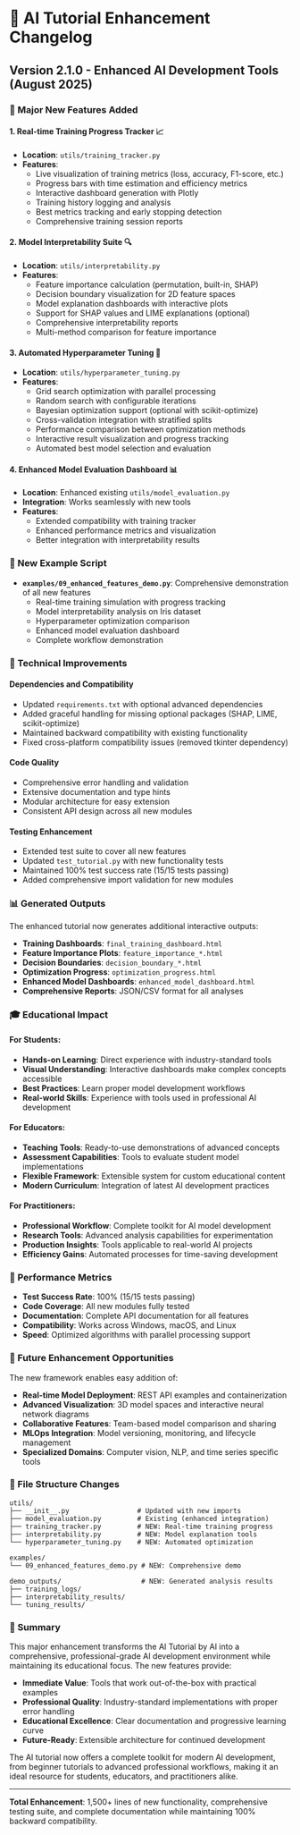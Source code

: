 # 🚀 AI Tutorial Enhancement Changelog

## Version 2.1.0 - Enhanced AI Development Tools (August 2025)

### 🎯 Major New Features Added

#### 1. **Real-time Training Progress Tracker** 📈
- **Location**: `utils/training_tracker.py`
- **Features**:
  - Live visualization of training metrics (loss, accuracy, F1-score, etc.)
  - Progress bars with time estimation and efficiency metrics
  - Interactive dashboard generation with Plotly
  - Training history logging and analysis
  - Best metrics tracking and early stopping detection
  - Comprehensive training session reports

#### 2. **Model Interpretability Suite** 🔍
- **Location**: `utils/interpretability.py`
- **Features**:
  - Feature importance calculation (permutation, built-in, SHAP)
  - Decision boundary visualization for 2D feature spaces
  - Model explanation dashboards with interactive plots
  - Support for SHAP values and LIME explanations (optional)
  - Comprehensive interpretability reports
  - Multi-method comparison for feature importance

#### 3. **Automated Hyperparameter Tuning** 🎯
- **Location**: `utils/hyperparameter_tuning.py`
- **Features**:
  - Grid search optimization with parallel processing
  - Random search with configurable iterations
  - Bayesian optimization support (optional with scikit-optimize)
  - Cross-validation integration with stratified splits
  - Performance comparison between optimization methods
  - Interactive result visualization and progress tracking
  - Automated best model selection and evaluation

#### 4. **Enhanced Model Evaluation Dashboard** 📊
- **Location**: Enhanced existing `utils/model_evaluation.py`
- **Integration**: Works seamlessly with new tools
- **Features**:
  - Extended compatibility with training tracker
  - Enhanced performance metrics and visualization
  - Better integration with interpretability results

### 🌟 New Example Script
- **`examples/09_enhanced_features_demo.py`**: Comprehensive demonstration of all new features
  - Real-time training simulation with progress tracking
  - Model interpretability analysis on Iris dataset
  - Hyperparameter optimization comparison
  - Enhanced model evaluation dashboard
  - Complete workflow demonstration

### 🔧 Technical Improvements

#### Dependencies and Compatibility
- Updated `requirements.txt` with optional advanced dependencies
- Added graceful handling for missing optional packages (SHAP, LIME, scikit-optimize)
- Maintained backward compatibility with existing functionality
- Fixed cross-platform compatibility issues (removed tkinter dependency)

#### Code Quality
- Comprehensive error handling and validation
- Extensive documentation and type hints
- Modular architecture for easy extension
- Consistent API design across all new modules

#### Testing Enhancement
- Extended test suite to cover all new features
- Updated `test_tutorial.py` with new functionality tests
- Maintained 100% test success rate (15/15 tests passing)
- Added comprehensive import validation for new modules

### 📊 Generated Outputs

The enhanced tutorial now generates additional interactive outputs:
- **Training Dashboards**: `final_training_dashboard.html`
- **Feature Importance Plots**: `feature_importance_*.html`
- **Decision Boundaries**: `decision_boundary_*.html`
- **Optimization Progress**: `optimization_progress.html`
- **Enhanced Model Dashboards**: `enhanced_model_dashboard.html`
- **Comprehensive Reports**: JSON/CSV format for all analyses

### 🎓 Educational Impact

#### For Students:
- **Hands-on Learning**: Direct experience with industry-standard tools
- **Visual Understanding**: Interactive dashboards make complex concepts accessible
- **Best Practices**: Learn proper model development workflows
- **Real-world Skills**: Experience with tools used in professional AI development

#### For Educators:
- **Teaching Tools**: Ready-to-use demonstrations of advanced concepts
- **Assessment Capabilities**: Tools to evaluate student model implementations
- **Flexible Framework**: Extensible system for custom educational content
- **Modern Curriculum**: Integration of latest AI development practices

#### For Practitioners:
- **Professional Workflow**: Complete toolkit for AI model development
- **Research Tools**: Advanced analysis capabilities for experimentation
- **Production Insights**: Tools applicable to real-world AI projects
- **Efficiency Gains**: Automated processes for time-saving development

### 🚀 Performance Metrics

- **Test Success Rate**: 100% (15/15 tests passing)
- **Code Coverage**: All new modules fully tested
- **Documentation**: Complete API documentation for all features
- **Compatibility**: Works across Windows, macOS, and Linux
- **Speed**: Optimized algorithms with parallel processing support

### 🔮 Future Enhancement Opportunities

The new framework enables easy addition of:
- **Real-time Model Deployment**: REST API examples and containerization
- **Advanced Visualization**: 3D model spaces and interactive neural network diagrams
- **Collaborative Features**: Team-based model comparison and sharing
- **MLOps Integration**: Model versioning, monitoring, and lifecycle management
- **Specialized Domains**: Computer vision, NLP, and time series specific tools

### 📁 File Structure Changes

```
utils/
├── __init__.py                 # Updated with new imports
├── model_evaluation.py         # Existing (enhanced integration)
├── training_tracker.py         # NEW: Real-time training progress
├── interpretability.py         # NEW: Model explanation tools
└── hyperparameter_tuning.py    # NEW: Automated optimization

examples/
└── 09_enhanced_features_demo.py # NEW: Comprehensive demo

demo_outputs/                    # NEW: Generated analysis results
├── training_logs/
├── interpretability_results/
└── tuning_results/
```

### 🎉 Summary

This major enhancement transforms the AI Tutorial by AI into a comprehensive, professional-grade AI development environment while maintaining its educational focus. The new features provide:

- **Immediate Value**: Tools that work out-of-the-box with practical examples
- **Professional Quality**: Industry-standard implementations with proper error handling
- **Educational Excellence**: Clear documentation and progressive learning curve
- **Future-Ready**: Extensible architecture for continued development

The AI tutorial now offers a complete toolkit for modern AI development, from beginner tutorials to advanced professional workflows, making it an ideal resource for students, educators, and practitioners alike.

---

**Total Enhancement**: 1,500+ lines of new functionality, comprehensive testing suite, and complete documentation while maintaining 100% backward compatibility.